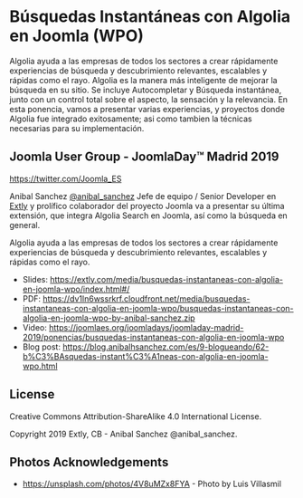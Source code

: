 
# Búsquedas Instantáneas con Algolia en Joomla (WPO)

Algolia ayuda a las empresas de todos los sectores a crear rápidamente experiencias de búsqueda y descubrimiento relevantes, escalables y rápidas como el rayo. Algolia es la manera más inteligente de mejorar la búsqueda en su sitio. Se incluye Autocompletar y Búsqueda instantánea, junto con un control total sobre el aspecto, la sensación y la relevancia. En esta ponencia, vamos a presentar varias experiencias, y proyectos donde Algolia fue integrado exitosamente; asi como tambien la técnicas necesarias para su implementación.

## Joomla User Group - JoomlaDay™ Madrid 2019

<https://twitter.com/Joomla_ES>

Anibal Sanchez [@anibal_sanchez](https://twitter.com/anibal_sanchez) Jefe de equipo / Senior Developer en [Extly](https://extly.com) y prolífico colaborador del proyecto Joomla va a presentar su última extensión, que integra Algolia Search en Joomla, así como la búsqueda en general.

Algolia ayuda a las empresas de todos los sectores a crear rápidamente experiencias de búsqueda y descubrimiento relevantes, escalables y rápidas como el rayo.

- Slides: <https://extly.com/media/busquedas-instantaneas-con-algolia-en-joomla-wpo/index.html#/>
- PDF: <https://dv1ln6wssrkrf.cloudfront.net/media/busquedas-instantaneas-con-algolia-en-joomla-wpo/busquedas-instantaneas-con-algolia-en-joomla-wpo-by-anibal-sanchez.zip>
- Video: <https://joomlaes.org/joomladays/joomladay-madrid-2019/ponencias/busquedas-instantaneas-con-algolia-en-joomla-wpo>
- Blog post: <https://blog.anibalhsanchez.com/es/9-blogueando/62-b%C3%BAsquedas-instant%C3%A1neas-con-algolia-en-joomla-wpo.html>

## License

Creative Commons Attribution-ShareAlike 4.0 International License.

Copyright 2019 Extly, CB - Anibal Sanchez @anibal_sanchez.

## Photos Acknowledgements

- https://unsplash.com/photos/4V8uMZx8FYA - Photo by Luis Villasmil